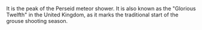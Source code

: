 It is the peak of the Perseid meteor shower. It is also known as the "Glorious Twelfth" in the United Kingdom, as it marks the traditional start of the grouse shooting season.
